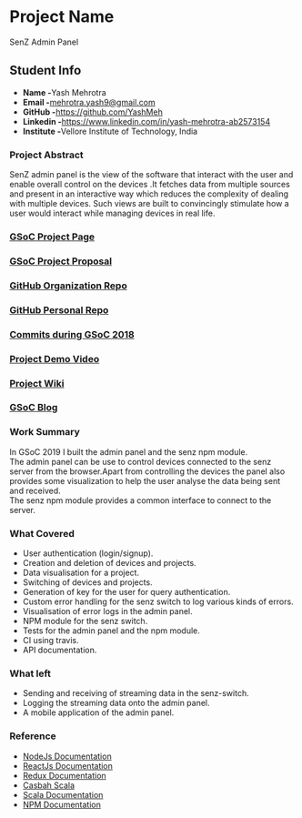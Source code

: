 # Project Name

SenZ Admin Panel

## Student Info

- <b>Name -</b>Yash Mehrotra
- <b>Email -</b>mehrotra.yash9@gmail.com
- <b>GitHub -</b>https://github.com/YashMeh
- <b>Linkedin -</b>https://www.linkedin.com/in/yash-mehrotra-ab2573154
- <b>Institute -</b>Vellore Institute of Technology, India

### Project Abstract

SenZ admin panel is the view of the software that interact with the user and enable overall control on the devices .It fetches data from multiple sources and present in an interactive way which reduces the complexity of dealing with multiple devices. Such views are built to convincingly stimulate how a user would interact while managing devices in real life.

### [GSoC Project Page](https://summerofcode.withgoogle.com/projects/#5446905234980864)

### [GSoC Project Proposal](https://drive.google.com/open?id=1KieQm6DlYcJbuhk8DBJld8cdt_o68_Z4B-4RD9rzBAU)

### [GitHub Organization Repo](https://github.com/scorelab/senz)

### [GitHub Personal Repo](https://github.com/YashMeh/senz)

### [Commits during GSoC 2018](https://github.com/scorelab/senz/commits?author=YashMeh)

### [Project Demo Video](https://drive.google.com/file/d/1lSEZEN3j80c8j2TRLFNvoeFAp1niKLEW/view)

### [Project Wiki](https://github.com/YashMeh/senz/wiki)

### [GSoC Blog](https://medium.com/@yashmehrotra_77558/reactjs-love-at-second-sight-6010a472a9af)

### Work Summary

In GSoC 2019 I built the admin panel and the senz npm module.<br>The admin panel can be use to control devices connected to the senz server from the browser.Apart from controlling the devices the panel also provides some visualization to help the user analyse the data being sent and received.<br>
The senz npm module provides a common interface to connect to the server.

### What Covered

- User authentication (login/signup).
- Creation and deletion of devices and projects.
- Data visualisation for a project.
- Switching of devices and projects.
- Generation of key for the user for query authentication.
- Custom error handling for the senz switch to log various kinds of errors.
- Visualisation of error logs in the admin panel.
- NPM module for the senz switch.
- Tests for the admin panel and the npm module.
- CI using travis.
- API documentation.

### What left

- Sending and receiving of streaming data in the senz-switch.
- Logging the streaming data onto the admin panel.
- A mobile application of the admin panel.

### Reference

- [NodeJs Documentation](https://nodejs.org/en/docs/)
- [ReactJs Documentation](https://reactjs.org/docs/getting-started.html)
- [Redux Documentation](https://redux.js.org/api/api-reference)
- [Casbah Scala](https://mongodb.github.io/casbah/)
- [Scala Documentation](https://docs.scala-lang.org/)
- [NPM Documentation](https://docs.npmjs.com/cli/publish)
